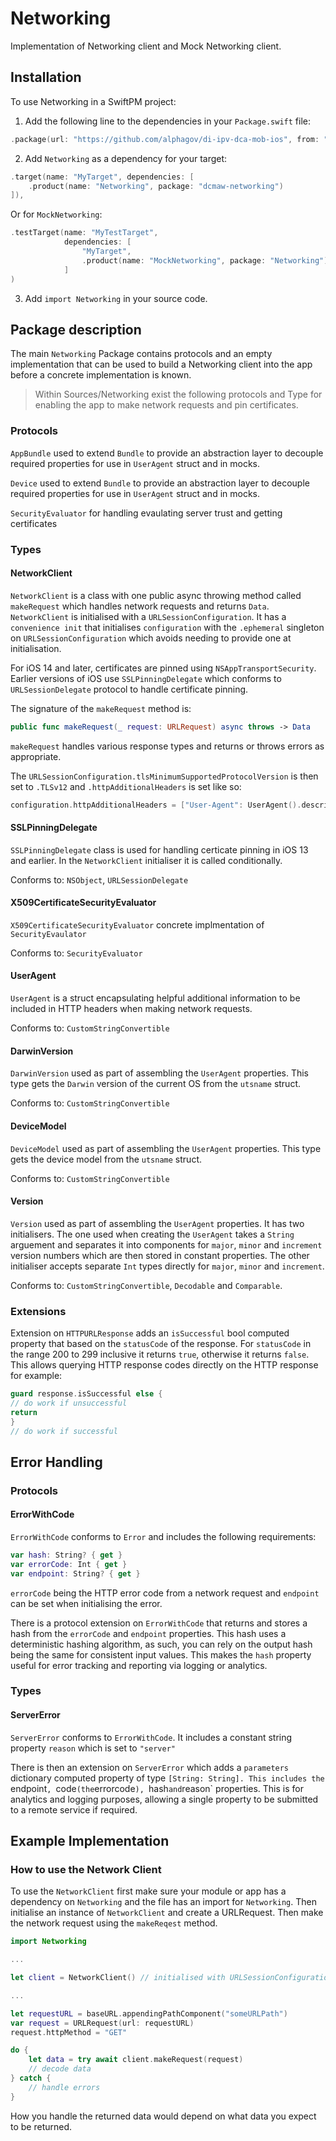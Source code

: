 # Networking

Implementation of Networking client and Mock Networking client.

## Installation

To use Networking in a SwiftPM project:

1. Add the following line to the dependencies in your `Package.swift` file:

```swift
.package(url: "https://github.com/alphagov/di-ipv-dca-mob-ios", from: "1.0.0"),
```

2. Add `Networking` as a dependency for your target:

```swift
.target(name: "MyTarget", dependencies: [
    .product(name: "Networking", package: "dcmaw-networking")
]),
```

Or for `MockNetworking`:
```swift
.testTarget(name: "MyTestTarget",
            dependencies: [
                "MyTarget",
                .product(name: "MockNetworking", package: "Networking")
            ]
)
```

3. Add `import Networking` in your source code.

## Package description

The main `Networking` Package contains protocols and an empty implementation that can be used to build a Networking client into the app before a concrete implementation is known.

> Within Sources/Networking exist the following protocols and Type for enabling the app to make network requests and pin certificates.

### Protocols

`AppBundle` used to extend `Bundle` to provide an abstraction layer to decouple required properties for use in `UserAgent` struct and in mocks.

`Device` used to extend `Bundle` to provide an abstraction layer to decouple required properties for use in `UserAgent` struct and in mocks.

`SecurityEvaluator` for handling evaulating server trust and getting certificates


### Types

#### NetworkClient
`NetworkClient` is a class with one public async throwing method called `makeRequest` which handles network requests and returns `Data`. `NetworkClient` is initialised with a `URLSessionConfiguration`. It has a `convenience init` that initialises `configuration` with the `.ephemeral` singleton on `URLSessionConfiguration` which avoids needing to provide one at initialisation.

For iOS 14 and later, certificates are pinned using `NSAppTransportSecurity`. Earlier versions of iOS use `SSLPinningDelegate` which conforms to `URLSessionDelegate` protocol to handle certificate pinning.

The signature of the `makeRequest` method is:

```swift
public func makeRequest(_ request: URLRequest) async throws -> Data
```

`makeRequest` handles various response types and returns or throws errors as appropriate.


The `URLSessionConfiguration.tlsMinimumSupportedProtocolVersion` is then set to `.TLSv12` and `.httpAdditionalHeaders` is set like so:

```swift
configuration.httpAdditionalHeaders = ["User-Agent": UserAgent().description]
```

#### SSLPinningDelegate
`SSLPinningDelegate` class is used for handling certicate pinning in iOS 13 and earlier. In the ``NetworkClient`` initialiser it is called conditionally.

Conforms to: `NSObject`, `URLSessionDelegate`

#### X509CertificateSecurityEvaluator
`X509CertificateSecurityEvaluator` concrete implmentation of `SecurityEvaulator`

Conforms to: `SecurityEvaluator`

#### UserAgent
`UserAgent` is a struct encapsulating helpful additional information to be included in HTTP headers when making network requests.

Conforms to: `CustomStringConvertible`

#### DarwinVersion
`DarwinVersion` used as part of assembling the `UserAgent` properties. This type gets the `Darwin` version of the current OS from the `utsname` struct.

Conforms to: `CustomStringConvertible`

#### DeviceModel 
`DeviceModel` used as part of assembling the `UserAgent` properties. This type gets the device model from the `utsname` struct.

Conforms to: `CustomStringConvertible`

#### Version 
`Version` used as part of assembling the `UserAgent` properties. It has two initialisers. The one used when creating the `UserAgent` takes a `String` arguement and separates it into components for `major`, `minor` and `increment` version numbers which are then stored in constant properties. The other initialiser accepts separate `Int` types directly for `major`, `minor` and `increment`.

Conforms to: `CustomStringConvertible`, `Decodable` and `Comparable`.


### Extensions

Extension on `HTTPURLResponse` adds an `isSuccessful` bool computed property that based on the `statusCode` of the response. For `statusCode` in the range 200 to 299 inclusive it returns `true`, otherwise it returns `false`. This allows querying HTTP response codes directly on the HTTP response for example:

```swift
guard response.isSuccessful else {
// do work if unsuccessful
return
}
// do work if successful
```


## Error Handling

### Protocols
#### ErrorWithCode 
`ErrorWithCode` conforms to `Error` and includes the following requirements:

```swift
var hash: String? { get }
var errorCode: Int { get }
var endpoint: String? { get }
```

``errorCode`` being the HTTP error code from a network request and `endpoint` can be set when initialising the error.

There is a protocol extension on `ErrorWithCode` that returns and stores a hash from the `errorCode` and `endpoint` properties. This hash uses a deterministic hashing algorithm, as such, you can rely on the output hash being the same for consistent input values. This makes the `hash` property useful for error tracking and reporting via logging or analytics.

### Types
#### ServerError 
`ServerError` conforms to `ErrorWithCode`. It includes a constant string property `reason` which is set to `"server"`

There is then an extension on `ServerError` which adds a `parameters` dictionary computed property of type `[String: String]. This includes the `endpoint`, `code` (the `errorcode`), `hash` and `reason` properties. This is for analytics and logging purposes, allowing a single property to be submitted to a remote service if required.



## Example Implementation

### How to use the Network Client

To use the `NetworkClient` first make sure your module or app has a dependency on `Networking` and the file has an import for `Networking`. Then initialise an instance of `NetworkClient` and create a URLRequest. Then make the network request using the `makeReqest` method. 

```swift
import Networking

...

let client = NetworkClient() // initialised with URLSessionConfiguration.ephemeral

...

let requestURL = baseURL.appendingPathComponent("someURLPath")
var request = URLRequest(url: requestURL)
request.httpMethod = "GET"

do {
    let data = try await client.makeRequest(request)
    // decode data
} catch {
    // handle errors
}
```

How you handle the returned data would depend on what data you expect to be returned.
